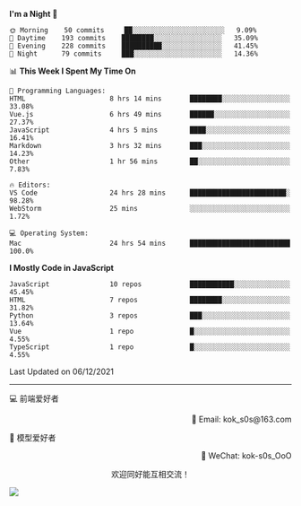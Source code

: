 <!--START_SECTION:waka-->
**I'm a Night 🦉** 

```text
🌞 Morning    50 commits     ██░░░░░░░░░░░░░░░░░░░░░░░   9.09% 
🌆 Daytime    193 commits    ████████░░░░░░░░░░░░░░░░░   35.09% 
🌃 Evening    228 commits    ██████████░░░░░░░░░░░░░░░   41.45% 
🌙 Night      79 commits     ███░░░░░░░░░░░░░░░░░░░░░░   14.36%

```


📊 **This Week I Spent My Time On** 

```text
💬 Programming Languages: 
HTML                     8 hrs 14 mins       ████████░░░░░░░░░░░░░░░░░   33.08% 
Vue.js                   6 hrs 49 mins       ██████░░░░░░░░░░░░░░░░░░░   27.37% 
JavaScript               4 hrs 5 mins        ████░░░░░░░░░░░░░░░░░░░░░   16.41% 
Markdown                 3 hrs 32 mins       ███░░░░░░░░░░░░░░░░░░░░░░   14.23% 
Other                    1 hr 56 mins        ██░░░░░░░░░░░░░░░░░░░░░░░   7.83%

🔥 Editors: 
VS Code                  24 hrs 28 mins      ████████████████████████░   98.28% 
WebStorm                 25 mins             ░░░░░░░░░░░░░░░░░░░░░░░░░   1.72%

💻 Operating System: 
Mac                      24 hrs 54 mins      █████████████████████████   100.0%

```

**I Mostly Code in JavaScript** 

```text
JavaScript               10 repos            ███████████░░░░░░░░░░░░░░   45.45% 
HTML                     7 repos             ████████░░░░░░░░░░░░░░░░░   31.82% 
Python                   3 repos             ███░░░░░░░░░░░░░░░░░░░░░░   13.64% 
Vue                      1 repo              █░░░░░░░░░░░░░░░░░░░░░░░░   4.55% 
TypeScript               1 repo              █░░░░░░░░░░░░░░░░░░░░░░░░   4.55%

```



 Last Updated on 06/12/2021
<!--END_SECTION:waka-->

---

💻 前端爱好者 

<p align="right">
📧 Email: kok_s0s@163.com 
</p> 

<p align="left">
🧩 模型爱好者
</p>

<p align="right">
📲 WeChat: kok-s0s_OoO
</p>


<p align="center">欢迎同好能互相交流！</p>

<img align="center"  src="https://www.kok-s0s.top/usr/uploads/2021/01/4291479694.jpg">

